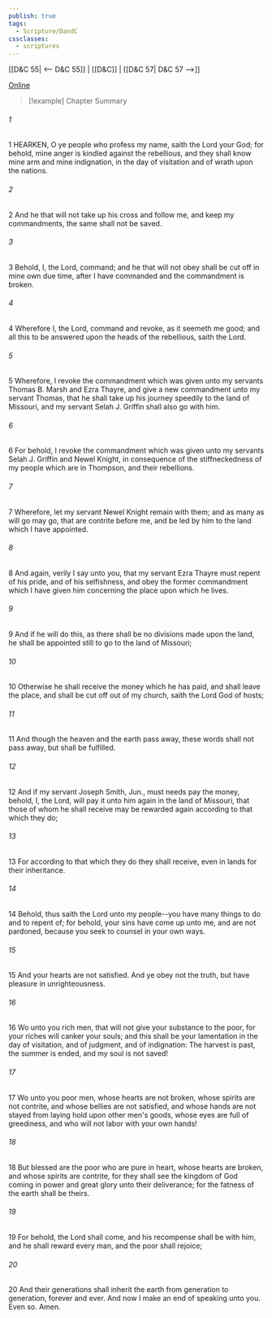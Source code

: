 ```yaml
---
publish: true
tags:
  - Scripture/DandC
cssclasses:
  - scriptures
---
```

[[D&C 55| <-- D&C 55]] | [[D&C]] | [[D&C 57| D&C 57 -->]]

[Online](https://churchofjesuschrist.org/study/scriptures/dc-testament/dc/56?lang=eng)

>[!example] Chapter Summary
>
###### 1
1 HEARKEN, O ye people who profess my name, saith the Lord your God; for behold, mine anger is kindled against the rebellious, and they shall know mine arm and mine indignation, in the day of visitation and of wrath upon the nations.
###### 2
2 And he that will not take up his cross and follow me, and keep my commandments, the same shall not be saved.
###### 3
3 Behold, I, the Lord, command; and he that will not obey shall be cut off in mine own due time, after I have commanded and the commandment is broken.
###### 4
4 Wherefore I, the Lord, command and revoke, as it seemeth me good; and all this to be answered upon the heads of the rebellious, saith the Lord.
###### 5
5 Wherefore, I revoke the commandment which was given unto my servants Thomas B. Marsh and Ezra Thayre, and give a new commandment unto my servant Thomas, that he shall take up his journey speedily to the land of Missouri, and my servant Selah J. Griffin shall also go with him.
###### 6
6 For behold, I revoke the commandment which was given unto my servants Selah J. Griffin and Newel Knight, in consequence of the stiffneckedness of my people which are in Thompson, and their rebellions.
###### 7
7 Wherefore, let my servant Newel Knight remain with them; and as many as will go may go, that are contrite before me, and be led by him to the land which I have appointed.
###### 8
8 And again, verily I say unto you, that my servant Ezra Thayre must repent of his pride, and of his selfishness, and obey the former commandment which I have given him concerning the place upon which he lives.
###### 9
9 And if he will do this, as there shall be no divisions made upon the land, he shall be appointed still to go to the land of Missouri;
###### 10
10 Otherwise he shall receive the money which he has paid, and shall leave the place, and shall be cut off out of my church, saith the Lord God of hosts;
###### 11
11 And though the heaven and the earth pass away, these words shall not pass away, but shall be fulfilled.
###### 12
12 And if my servant Joseph Smith, Jun., must needs pay the money, behold, I, the Lord, will pay it unto him again in the land of Missouri, that those of whom he shall receive may be rewarded again according to that which they do;
###### 13
13 For according to that which they do they shall receive, even in lands for their inheritance.
###### 14
14 Behold, thus saith the Lord unto my people--you have many things to do and to repent of; for behold, your sins have come up unto me, and are not pardoned, because you seek to counsel in your own ways.
###### 15
15 And your hearts are not satisfied. And ye obey not the truth, but have pleasure in unrighteousness.
###### 16
16 Wo unto you rich men, that will not give your substance to the poor, for your riches will canker your souls; and this shall be your lamentation in the day of visitation, and of judgment, and of indignation: The harvest is past, the summer is ended, and my soul is not saved!
###### 17
17 Wo unto you poor men, whose hearts are not broken, whose spirits are not contrite, and whose bellies are not satisfied, and whose hands are not stayed from laying hold upon other men's goods, whose eyes are full of greediness, and who will not labor with your own hands!
###### 18
18 But blessed are the poor who are pure in heart, whose hearts are broken, and whose spirits are contrite, for they shall see the kingdom of God coming in power and great glory unto their deliverance; for the fatness of the earth shall be theirs.
###### 19
19 For behold, the Lord shall come, and his recompense shall be with him, and he shall reward every man, and the poor shall rejoice;
###### 20
20 And their generations shall inherit the earth from generation to generation, forever and ever. And now I make an end of speaking unto you. Even so. Amen.




